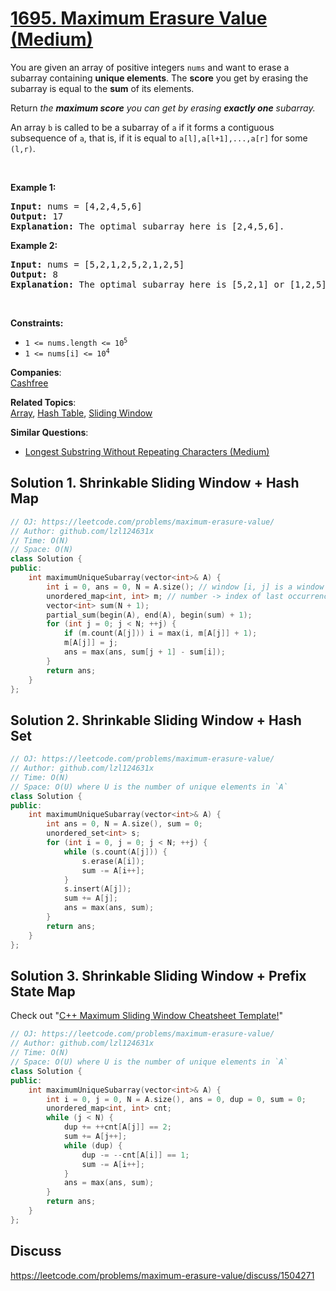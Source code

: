 # [1695. Maximum Erasure Value (Medium)](https://leetcode.com/problems/maximum-erasure-value/)

<p>You are given an array of positive integers <code>nums</code> and want to erase a subarray containing&nbsp;<strong>unique elements</strong>. The <strong>score</strong> you get by erasing the subarray is equal to the <strong>sum</strong> of its elements.</p>

<p>Return <em>the <strong>maximum score</strong> you can get by erasing <strong>exactly one</strong> subarray.</em></p>

<p>An array <code>b</code> is called to be a <span class="tex-font-style-it">subarray</span> of <code>a</code> if it forms a contiguous subsequence of <code>a</code>, that is, if it is equal to <code>a[l],a[l+1],...,a[r]</code> for some <code>(l,r)</code>.</p>

<p>&nbsp;</p>
<p><strong>Example 1:</strong></p>

<pre><strong>Input:</strong> nums = [4,2,4,5,6]
<strong>Output:</strong> 17
<strong>Explanation:</strong> The optimal subarray here is [2,4,5,6].
</pre>

<p><strong>Example 2:</strong></p>

<pre><strong>Input:</strong> nums = [5,2,1,2,5,2,1,2,5]
<strong>Output:</strong> 8
<strong>Explanation:</strong> The optimal subarray here is [5,2,1] or [1,2,5].
</pre>

<p>&nbsp;</p>
<p><strong>Constraints:</strong></p>

<ul>
	<li><code>1 &lt;= nums.length &lt;= 10<sup>5</sup></code></li>
	<li><code>1 &lt;= nums[i] &lt;= 10<sup>4</sup></code></li>
</ul>


**Companies**:  
[Cashfree](https://leetcode.com/company/cashfree)

**Related Topics**:  
[Array](https://leetcode.com/tag/array/), [Hash Table](https://leetcode.com/tag/hash-table/), [Sliding Window](https://leetcode.com/tag/sliding-window/)

**Similar Questions**:
* [Longest Substring Without Repeating Characters (Medium)](https://leetcode.com/problems/longest-substring-without-repeating-characters/)

## Solution 1. Shrinkable Sliding Window + Hash Map

```cpp
// OJ: https://leetcode.com/problems/maximum-erasure-value/
// Author: github.com/lzl124631x
// Time: O(N)
// Space: O(N)
class Solution {
public:
    int maximumUniqueSubarray(vector<int>& A) {
        int i = 0, ans = 0, N = A.size(); // window [i, j] is a window which only contains unique elements.
        unordered_map<int, int> m; // number -> index of last occurrence.
        vector<int> sum(N + 1);
        partial_sum(begin(A), end(A), begin(sum) + 1);
        for (int j = 0; j < N; ++j) {
            if (m.count(A[j])) i = max(i, m[A[j]] + 1);
            m[A[j]] = j;
            ans = max(ans, sum[j + 1] - sum[i]);
        }
        return ans;
    }
};
```

## Solution 2. Shrinkable Sliding Window + Hash Set

```cpp
// OJ: https://leetcode.com/problems/maximum-erasure-value/
// Author: github.com/lzl124631x
// Time: O(N)
// Space: O(U) where U is the number of unique elements in `A`
class Solution {
public:
    int maximumUniqueSubarray(vector<int>& A) {
        int ans = 0, N = A.size(), sum = 0;
        unordered_set<int> s;
        for (int i = 0, j = 0; j < N; ++j) {
            while (s.count(A[j])) {
                s.erase(A[i]);
                sum -= A[i++];
            }
            s.insert(A[j]);
            sum += A[j];
            ans = max(ans, sum);
        }
        return ans;
    }
};
```

## Solution 3. Shrinkable Sliding Window + Prefix State Map

Check out "[C++ Maximum Sliding Window Cheatsheet Template!](https://leetcode.com/problems/frequency-of-the-most-frequent-element/discuss/1175088/C%2B%2B-Maximum-Sliding-Window-Cheatsheet-Template!)"

```cpp
// OJ: https://leetcode.com/problems/maximum-erasure-value/
// Author: github.com/lzl124631x
// Time: O(N)
// Space: O(U) where U is the number of unique elements in `A`
class Solution {
public:
    int maximumUniqueSubarray(vector<int>& A) {
        int i = 0, j = 0, N = A.size(), ans = 0, dup = 0, sum = 0;
        unordered_map<int, int> cnt;
        while (j < N) {
            dup += ++cnt[A[j]] == 2;
            sum += A[j++];
            while (dup) {
                dup -= --cnt[A[i]] == 1;
                sum -= A[i++];
            }
            ans = max(ans, sum);
        }
        return ans;
    }
};
```

## Discuss

https://leetcode.com/problems/maximum-erasure-value/discuss/1504271